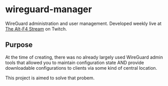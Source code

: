 # wireguard-manager

WireGuard administration and user management. Developed weekly live at [The Alt-F4 Stream](https://www.twitch.tv/thealtf4stream "The Alt-F4 Stream") on Twitch.

## Purpose

At the time of creating, there was no already largely used WireGuard admin tools that allowed you to maintain configuration state AND provide downloadable configurations to clients via some kind of central location.

This project is aimed to solve that probem.
